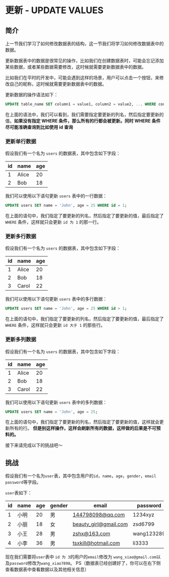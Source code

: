 # 更新 - UPDATE VALUES

## 简介

上一节我们学习了如何修改数据表的结构，这一节我们将学习如何修改数据表中的数据。

更新数据表中的数据是很常见的操作，比如我们在创建数据表时，可能会忘记添加某些数据，或者某些数据需要修改，这时候就需要更新数据表中的数据。

比如我们在平时的开发中，可能会遇到这样的场景，用户可以点击一个按钮，来修改自己的昵称，这时候就需要更新数据表中的数据。

更新数据的操作语法如下：

```sql
UPDATE table_name SET column1 = value1, column2 = value2, ... WHERE condition;
```

在上面的语法中，我们可以看到，我们需要指定要更新的列名，然后指定要更新的值。**如果没有指定 WHERE 条件，那么所有的行都会被更新。同时 WHERE 条件尽可能准确查询到比如使用 id 查询**

### 更新单行数据

假设我们有一个名为 `users` 的数据表，其中包含如下字段：

| id  | name  | age |
| --- | ----- | --- |
| 1   | Alice | 20  |
| 2   | Bob   | 18  |

我们可以使用以下语句更新 `users` 表中的一行数据：

```sql
UPDATE users SET name = 'John', age = 25 WHERE id = 1;
```

在上面的语句中，我们指定了要更新的列名，然后指定了要更新的值，最后指定了 `WHERE` 条件，这样就只会更新 `id 为 1` 的那一行。

### 更新多行数据

假设我们有一个名为 `users` 的数据表，其中包含如下字段：

| id  | name  | age |
| --- | ----- | --- |
| 1   | Alice | 20  |
| 2   | Bob   | 18  |
| 3   | Carol | 22  |

我们可以使用以下语句更新 `users` 表中的多行数据：

```sql
UPDATE users SET name = 'John', age = 25 WHERE id > 1;
```

在上面的语句中，我们指定了要更新的列名，然后指定了要更新的值，最后指定了 `WHERE` 条件，这样就只会更新 `id 大于 1` 的那些行。

### 更新多列数据

假设我们有一个名为 `users` 的数据表，其中包含如下字段：

| id  | name  | age |
| --- | ----- | --- |
| 1   | Alice | 20  |
| 2   | Bob   | 18  |
| 3   | Carol | 22  |

我们可以使用以下语句更新 `users` 表中的多列数据：

```sql
UPDATE users SET name = 'John', age = 25;
```

在上面的语句中，我们指定了要更新的列名，然后指定了要更新的值，这样就会更新所有的行。
**但是别这样操作，这样会刷新所有的数据，这样做的后果是不可预料的。**

接下来请完成以下的挑战吧～

## 挑战

假设我们有一个名为`user`表，其中包含用户的`id`，`name`，`age`，`gender`，`email` `password`等字段。

`user`表如下：

| id  | name | age | gender | email                 | password   |
| --- | ---- | --- | ------ | --------------------- | ---------- |
| 1   | 小明 | 20  | 男     | 144798098@qq.com      | 1234xyz    |
| 2   | 小丽 | 18  | 女     | beauty_girl@gmail.com | zsd6799    |
| 3   | 小王 | 28  | 男     | zshx@163.com          | wang123289 |
| 4   | 小李 | 36  | 男     | tsxkill@hotmail.com   | li3333     |

现在我们需要将`user`表中 `id 为 3`的用户的`email`修改为 `wang_xiao@gmail.com`以及`password`修改为`wang_xiao7898`。
PS（数据表已经创建好了，你可以在右下侧查看数据表中查看数据以及其他相关信息）
